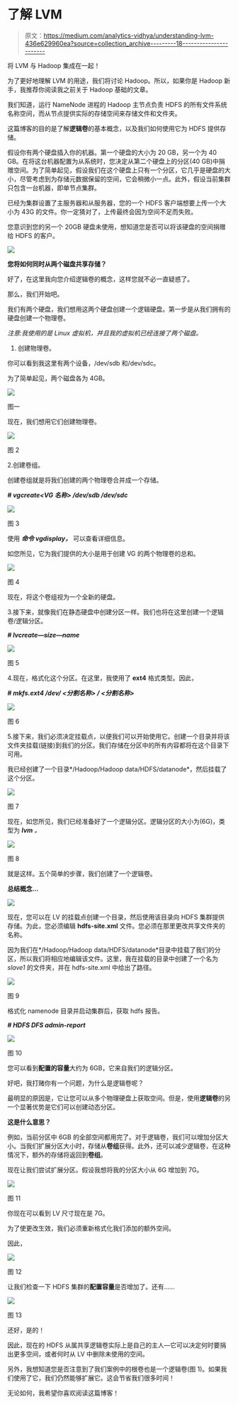 # 了解 LVM

> 原文：<https://medium.com/analytics-vidhya/understanding-lvm-436e629960ea?source=collection_archive---------18----------------------->

将 LVM 与 Hadoop 集成在一起！

为了更好地理解 LVM 的用途，我们将讨论 Hadoop。所以，如果你是 Hadoop 新手，我推荐你阅读我之前关于 Hadoop 基础的文章。

我们知道，运行 NameNode 进程的 Hadoop 主节点负责 HDFS 的所有文件系统名称空间，而从节点提供实际的存储空间来存储文件和文件夹。

这篇博客的目的是了解**逻辑卷**的基本概念，以及我们如何使用它为 HDFS 提供存储。

假设你有两个硬盘插入你的机器。第一个硬盘的大小为 20 GB，另一个为 40 GB。在将这台机器配置为从系统时，您决定从第二个硬盘上的分区(40 GB)中捐赠空间。为了简单起见，假设我们在这个硬盘上只有一个分区，它几乎是硬盘的大小，尽管考虑到为存储元数据保留的空间，它会稍微小一点。此外，假设当前集群只包含一台机器，即单节点集群。

已经为集群设置了主服务器和从服务器，您的一个 HDFS 客户端想要上传一个大小为 43G 的文件。你一定猜对了，上传最终会因为空间不足而失败。

您意识到您的另一个 20GB 硬盘未使用，想知道您是否可以将该硬盘的空间捐赠给 HDFS 的客户。

![](img/aea16538a9fa7982daf034c7140643a1.png)

**您将如何同时从两个磁盘共享存储？**

好了，在这里我向您介绍逻辑卷的概念，这样您就不必一直疑惑了。

那么，我们开始吧。

我们有两个硬盘，我们想用这两个硬盘创建一个逻辑硬盘。第一步是从我们拥有的硬盘创建一个物理卷。

*注意:我使用的是 Linux 虚拟机，并且我的虚拟机已经连接了两个磁盘。*

1.  创建物理卷。

你可以看到我这里有两个设备，/dev/sdb 和/dev/sdc。

为了简单起见，两个磁盘各为 4GB。

![](img/da39da659dce7ae24da8baba687c4ca7.png)

图一

现在，我们想用它们创建物理卷。

![](img/cefa9454d5d2ebcc574d0b72b7946f15.png)

图 2

2.创建卷组。

创建卷组就是将我们创建的两个物理卷合并成一个存储。

***# vgcreate<VG 名称> /dev/sdb /dev/sdc***

![](img/fafe5ccd9f5e4a47f5adef61e9cbd922.png)

图 3

使用 ***命令 vgdisplay，*** 可以查看详细信息。

如您所见，它为我们提供的大小是用于创建 VG 的两个物理卷的总和。

![](img/507c5c4c669673ca8bc18db8ae1e0b36.png)

图 4

现在，将这个卷组视为一个全新的硬盘。

3.接下来，就像我们在静态硬盘中创建分区一样。我们也将在这里创建一个逻辑卷/逻辑分区。

***# lvcreate—size<size-of-partition>—name<name-of-partition><name-of-VG>***

![](img/20fe5c206ef9eb6fde441a02ff9cb7dd.png)

图 5

4.现在，格式化这个分区。在这里，我使用了 **ext4** 格式类型。因此，

***# mkfs.ext4 /dev/ <分割名称> / <分割名称>***

![](img/8083abe19e06a63afc9a79c9b8008d25.png)

图 6

5.接下来，我们必须决定挂载点，以便我们可以开始使用它。创建一个目录并将该文件夹挂载(链接)到我们的分区。我们存储在分区中的所有内容都将在这个目录下可用。

我已经创建了一个目录*/Hadoop/Hadoop data/HDFS/datanode*，然后挂载了这个分区。

![](img/20f58a8f26e6518cb349c3eae7e524f7.png)

图 7

现在，如您所见，我们已经准备好了一个逻辑分区。逻辑分区的大小为(6G)，类型为 ***lvm*** *。*

![](img/d0bc7b792b6f68bb51f85057f4573e65.png)

图 8

就是这样。五个简单的步骤，我们创建了一个逻辑卷。

**总结概念…**

![](img/88098cb322e49b2e6996ef06fc192431.png)

现在，您可以在 LV 的挂载点创建一个目录，然后使用该目录向 HDFS 集群提供存储。为此，您必须编辑 **hdfs-site.xml** 文件。您必须在那里更改共享文件夹的名称。

因为我们在*/Hadoop/Hadoop data/HDFS/datanode*目录中挂载了我们的分区，所以我们将相应地编辑该文件。这里，我在挂载的目录中创建了一个名为 *slave1* 的文件夹，并在 hdfs-site.xml 中给出了路径。

![](img/680903e2b065eaf5052117e66d3de9d7.png)

图 9

格式化 namenode 目录并启动集群后，获取 hdfs 报告。

***# HDFS DFS admin-report***

![](img/be2ff55d4fc30fabf293c18fa947e12f.png)

图 10

您可以看到**配置的容量**大约为 6GB，它来自我们的逻辑分区。

好吧，我打赌你有一个问题，为什么是逻辑卷呢？

最明显的原因是，它让您可以从多个物理硬盘上获取空间。但是，使用**逻辑卷**的另一个显著优势是它们可以创建动态分区。

**这是什么意思？**

例如，当前分区中 6GB 的全部空间都用完了。对于逻辑卷，我们可以增加分区大小。当我们扩展分区大小时，存储从**卷组**获得。此外，还可以减少逻辑卷，在这种情况下，额外的存储将返回到**卷组**。

现在让我们尝试扩展分区。假设我想将我的分区大小从 6G 增加到 7G。

![](img/d33ef180534ae93bc81768726d869187.png)

图 11

你现在可以看到 LV 尺寸现在是 7G。

为了使更改生效，我们必须重新格式化我们添加的额外空间。

因此，

![](img/79946a2162d044ecc99e79a2ba79f03c.png)

图 12

让我们检查一下 HDFS 集群的**配置容量**是否增加了。还有……

![](img/e4ea8bdc1fb76e8f923094d63af61043.png)

图 13

还好，是的！

因此，现在的 HDFS 从属共享逻辑卷实际上是自己的主人—它可以决定何时要捐出更多空间，或者何时从 LV 中删除未使用的空间。

另外，我想知道您是否注意到了我们案例中的根卷也是一个逻辑卷(图 1)。如果我们使用了它，我们仍然能够扩展它。这会节省我们很多时间！

无论如何，我希望你喜欢阅读这篇博客！